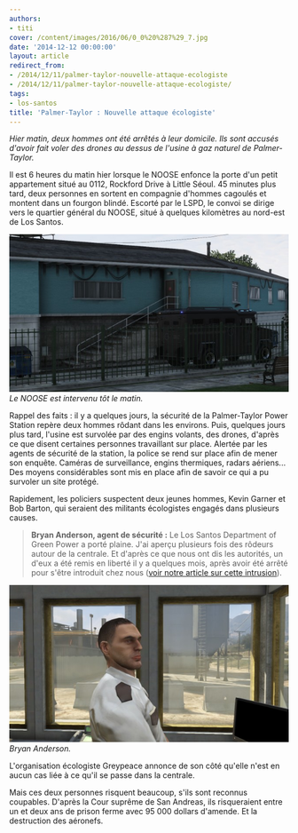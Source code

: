 ```yaml
---
authors:
- titi
cover: /content/images/2016/06/0_0%20%287%29_7.jpg
date: '2014-12-12 00:00:00'
layout: article
redirect_from:
- /2014/12/11/palmer-taylor-nouvelle-attaque-ecologiste
- /2014/12/11/palmer-taylor-nouvelle-attaque-ecologiste/
tags:
- los-santos
title: 'Palmer-Taylor : Nouvelle attaque écologiste'
---
```



_Hier matin, deux hommes ont été arrêtés à leur domicile. Ils sont accusés d'avoir fait voler des drones au dessus de l'usine à gaz naturel de Palmer-Taylor._

Il est 6 heures du matin hier lorsque le NOOSE enfonce la porte d'un petit appartement situé au 0112, Rockford Drive à Little Séoul. 45 minutes plus tard, deux personnes en sortent en compagnie d'hommes cagoulés et montent dans un fourgon blindé. Escorté par le LSPD, le convoi se dirige vers le quartier général du NOOSE, situé à quelques kilomètres au nord-est de Los Santos.

![Le NOOSE est intervenu tôt le matin.](/content/images/2016/06/0_0%20%289%29_8.jpg)
_Le NOOSE est intervenu tôt le matin._

Rappel des faits : il y a quelques jours, la sécurité de la Palmer-Taylor Power Station repère deux hommes rôdant dans les environs. Puis, quelques jours plus tard, l'usine est survolée par des engins volants, des drones, d'après ce que disent certaines personnes travaillant sur place. Alertée par les agents de sécurité de la station, la police se rend sur place afin de mener son enquête. Caméras de surveillance, engins thermiques, radars aériens... Des moyens considérables sont mis en place afin de savoir ce qui a pu survoler un site protégé.

Rapidement, les policiers suspectent deux jeunes hommes, Kevin Garner et Bob Barton, qui seraient des militants écologistes engagés dans plusieurs causes.

> **Bryan Anderson, agent de sécurité :** Le Los Santos Department of Green Power a porté plaine. J'ai aperçu plusieurs fois des rôdeurs autour de la centrale. Et d'après ce que nous ont dis les autorités, un d'eux a été remis en liberté il y a quelques mois, après avoir été arrêté pour s'être introduit chez nous ([voir notre article sur cette intrusion](/2014/07/21/des-militants-de-greypeace-sinfiltrent-dans-une-centrale-electrique/)).

![Bryan Anderson.](/content/images/2016/06/0_0%20%286%29_9.jpg)
_Bryan Anderson._

L'organisation écologiste Greypeace annonce de son côté qu'elle n'est en aucun cas liée à ce qu'il se passe dans la centrale.

Mais ces deux personnes risquent beaucoup, s'ils sont reconnus coupables. D'après la Cour suprême de San Andreas, ils risqueraient entre un et deux ans de prison ferme avec 95 000 dollars d'amende. Et la destruction des aéronefs.